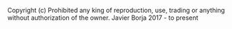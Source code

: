 Copyright (c)
Prohibited any king of reproduction, use, trading or anything without authorization of the owner.
Javier Borja 2017 - to present
